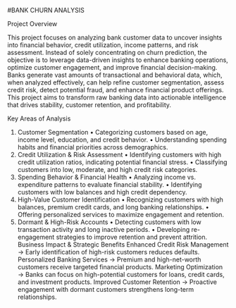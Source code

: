 #BANK CHURN ANALYSIS

Project Overview

This project focuses on analyzing bank customer data to uncover insights into financial behavior, credit utilization, income patterns, and risk assessment. Instead of solely concentrating on churn prediction, the objective is to leverage data-driven insights to enhance banking operations, optimize customer engagement, and improve financial decision-making.
Banks generate vast amounts of transactional and behavioral data, which, when analyzed effectively, can help refine customer segmentation, assess credit risk, detect potential fraud, and enhance financial product offerings. This project aims to transform raw banking data into actionable intelligence that drives stability, customer retention, and profitability.

Key Areas of Analysis

1. Customer Segmentation
•	Categorizing customers based on age, income level, education, and credit behavior.
•	Understanding spending habits and financial priorities across demographics.
2. Credit Utilization & Risk Assessment
•	Identifying customers with high credit utilization ratios, indicating potential financial stress.
•	Classifying customers into low, moderate, and high credit risk categories.
3. Spending Behavior & Financial Health
•	Analyzing income vs. expenditure patterns to evaluate financial stability.
•	Identifying customers with low balances and high credit dependency.
4. High-Value Customer Identification
•	Recognizing customers with high balances, premium credit cards, and long banking relationships.
•	Offering personalized services to maximize engagement and retention.
5. Dormant & High-Risk Accounts
•	Detecting customers with low transaction activity and long inactive periods.
•	Developing re-engagement strategies to improve retention and prevent attrition.
Business Impact & Strategic Benefits
Enhanced Credit Risk Management → Early identification of high-risk customers reduces defaults.
Personalized Banking Services → Premium and high-net-worth customers receive targeted financial products.
Marketing Optimization → Banks can focus on high-potential customers for loans, credit cards, and investment products.
Improved Customer Retention → Proactive engagement with dormant customers strengthens long-term relationships.
